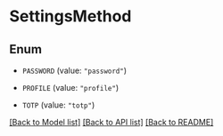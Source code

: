 # SettingsMethod

## Enum


* `PASSWORD` (value: `"password"`)

* `PROFILE` (value: `"profile"`)

* `TOTP` (value: `"totp"`)


[[Back to Model list]](../README.md#documentation-for-models) [[Back to API list]](../README.md#documentation-for-api-endpoints) [[Back to README]](../README.md)


